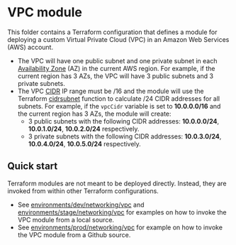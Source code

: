 # VPC module

This folder contains a Terraform configuration that defines a module for deploying a custom Virtual Private Cloud (VPC) in an Amazon Web Services (AWS) account.

* The VPC will have one public subnet and one private subnet in each [Availability Zone](https://aws.amazon.com/about-aws/global-infrastructure/regions_az/) (AZ) in the current AWS region. For example, if the current region has 3 AZs, the VPC will have 3 public subnets and 3 private subnets.
* The VPC [CIDR](https://en.wikipedia.org/wiki/Classless_Inter-Domain_Routing) IP range must be /16 and the module will use the Terraform [cidrsubnet](https://www.terraform.io/docs/configuration/functions/cidrsubnet.html) function to calculate /24 CIDR addresses for all subnets. For example, if the `vpcCidr` variable is set to **10.0.0.0/16** and the current region has 3 AZs, the module will create: 
  * 3 public subnets with the following CIDR addresses: **10.0.0.0/24**, **10.0.1.0/24**, **10.0.2.0/24** respectively.
  * 3 private subnets with the following CIDR addresses: **10.0.3.0/24**, **10.0.4.0/24**, **10.0.5.0/24** respectively.

## Quick start

Terraform modules are not meant to be deployed directly. Instead, they are invoked from within other Terraform configurations. 
* See [environments/dev/networking/vpc](../../../environments/dev/networking/vpc) and [environments/stage/networking/vpc](../../../environments/stage/networking/vpc) for examples on how to invoke the VPC module from a local source.
* See [environments/prod/networking/vpc](../../..environments/prod/networking/vpc) for example on how to invoke the VPC module from a Github source.